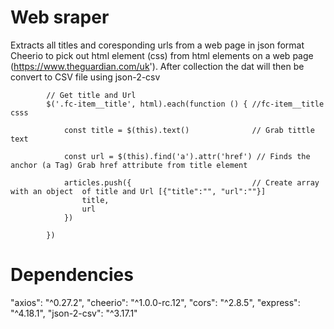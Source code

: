 # Web sraper
  Extracts all titles and coresponding urls  from a web page in json format   Cheerio to pick out html element  (css)  from html elements on a web page (https://www.theguardian.com/uk'). After collection the dat will then be convert to CSV file using json-2-csv      

            // Get title and Url  
            $('.fc-item__title', html).each(function () { //fc-item__title csss
                
                const title = $(this).text()              // Grab tittle text

                const url = $(this).find('a').attr('href') // Finds the anchor (a Tag) Grab href attribute from title element

                articles.push({                           // Create array with an object  of title and Url [{"title":"", "url":""}]
                    title,
                    url
                })

            })


# Dependencies

  "axios": "^0.27.2",
  "cheerio": "^1.0.0-rc.12",
  "cors": "^2.8.5",
  "express": "^4.18.1",
  "json-2-csv": "^3.17.1"
